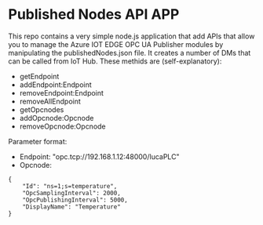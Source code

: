 # Published Nodes API APP

This repo contains a very simple node.js application that add APIs that allow you to manage the Azure IOT EDGE OPC UA Publisher modules by manipulating the publishedNodes.json file.
It creates a number of DMs that can be called from IoT Hub. These methids are (self-explanatory):  
- getEndpoint
- addEndpoint:Endpoint
- removeEndpoint:Endpoint
- removeAllEndpoint
- getOpcnodes
- addOpcnode:Opcnode
- removeOpcnode:Opcnode

Parameter format:  
- Endpoint: "opc.tcp://192.168.1.12:48000/lucaPLC"
- Opcnode: 
```
{
    "Id": "ns=1;s=temperature",
    "OpcSamplingInterval": 2000,
    "OpcPublishingInterval": 5000,
    "DisplayName": "Temperature"
}
```